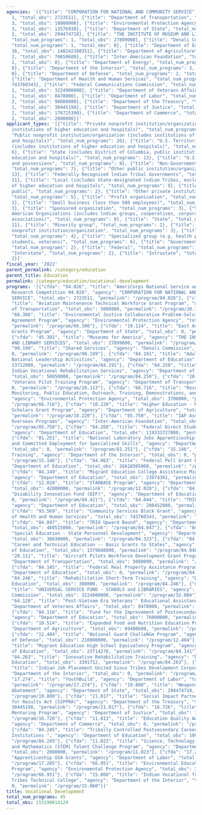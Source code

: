 ```yaml
---
agencies: '[{"title": "CORPORATION FOR NATIONAL AND COMMUNITY SERVICE", "total_num_programs":
  1, "total_obs": 2723511}, {"title": "Department of Transportation", "total_num_programs":
  3, "total_obs": 10000000}, {"title": "Environmental Protection Agency", "total_num_programs":
  3, "total_obs": 13576938}, {"title": "Department of State", "total_num_programs":
  2, "total_obs": 294474718}, {"title": "THE INSTITUTE OF MUSEUM AND LIBRARY SERVICES",
  "total_num_programs": 1, "total_obs": 27899000}, {"title": "Denali Commission",
  "total_num_programs": 1, "total_obs": 0}, {"title": "Department of Education", "total_num_programs":
  16, "total_obs": 148242380351}, {"title": "Department of Agriculture", "total_num_programs":
  2, "total_obs": 70650680}, {"title": "Inter-American Foundation", "total_num_programs":
  1, "total_obs": 0}, {"title": "Department of Energy", "total_num_programs": 1, "total_obs":
  0}, {"title": "Department of the Interior", "total_num_programs": 3, "total_obs":
  0}, {"title": "Department of Defense", "total_num_programs": 2, "total_obs": 252000000},
  {"title": "Department of Health and Human Services", "total_num_programs": 1, "total_obs":
  743760343}, {"title": "Federal Communications Commission", "total_num_programs":
  1, "total_obs": 3224900000}, {"title": "Department of Veterans Affairs", "total_num_programs":
  1, "total_obs": 8478000}, {"title": "Department of Labor", "total_num_programs":
  2, "total_obs": 90000000}, {"title": "Department of the Treasury", "total_num_programs":
  1, "total_obs": 30445198}, {"title": "Department of Justice", "total_num_programs":
  1, "total_obs": 176725390}, {"title": "Department of Commerce", "total_num_programs":
  2, "total_obs": 2000000}]'
applicant_types: '[{"title": "Private nonprofit institution/organization (includes
  institutions of higher education and hospitals)", "total_num_programs": 22}, {"title":
  "Public nonprofit institution/organization (includes institutions of higher education
  and hospitals)", "total_num_programs": 26}, {"title": "U.S. Territories and possessions
  (includes institutions of higher education and hospitals)", "total_num_programs":
  6}, {"title": "State (includes District of Columbia, public institutions of higher
  education and hospitals)", "total_num_programs": 13}, {"title": "U.S. Territories
  and possessions", "total_num_programs": 8}, {"title": "Non-Government - General",
  "total_num_programs": 7}, {"title": "Other public institution/organization", "total_num_programs":
  13}, {"title": "Federally Recognized lndian Tribal Governments", "total_num_programs":
  11}, {"title": "Local (includes State-designated lndian Tribes, excludes institutions
  of higher education and hospitals", "total_num_programs": 9}, {"title": "Anyone/general
  public", "total_num_programs": 2}, {"title": "Other private institutions/organizations",
  "total_num_programs": 5}, {"title": "Profit organization", "total_num_programs":
  3}, {"title": "Small business (less than 500 employees)", "total_num_programs":
  3}, {"title": "Sponsored organization", "total_num_programs": 3}, {"title": "Native
  American Organizations (includes lndian groups, cooperatives, corporations, partnerships,
  associations)", "total_num_programs": 9}, {"title": "State", "total_num_programs":
  11}, {"title": "Minority group", "total_num_programs": 2}, {"title": "Quasi-public
  nonprofit institution/organization", "total_num_programs": 3}, {"title": "Individual/Family",
  "total_num_programs": 4}, {"title": "Specialized group (e.g. health professionals,
  students, veterans)", "total_num_programs": 6}, {"title": "Government - General",
  "total_num_programs": 2}, {"title": "Federal", "total_num_programs": 1}, {"title":
  "Interstate", "total_num_programs": 2}, {"title": "Intrastate", "total_num_programs":
  2}]'
fiscal_year: '2022'
parent_permalink: /category/education
parent_title: Education
permalink: /category/education/vocational-development
programs: '[{"cfda": "94.026", "title": "AmeriCorps National Service and Civic Engagement
  Research Competition 94.026", "agency": "CORPORATION FOR NATIONAL AND COMMUNITY
  SERVICE", "total_obs": 2723511, "permalink": "/program/94.026"}, {"cfda": "20.112",
  "title": "Aviation Maintenance Technical Workforce Grant Program", "agency": "Department
  of Transportation", "total_obs": 5000000, "permalink": "/program/20.112"}, {"cfda":
  "66.306", "title": "Environmental Justice Collaborative Problem-Solving Cooperative
  Agreement Program", "agency": "Environmental Protection Agency", "total_obs": 6719004,
  "permalink": "/program/66.306"}, {"cfda": "19.124", "title": "East Asia and Pacific
  Grants Program", "agency": "Department of State", "total_obs": 0, "permalink": "/program/19.124"},
  {"cfda": "45.301", "title": "Museums for America", "agency": "THE INSTITUTE OF MUSEUM
  AND LIBRARY SERVICES", "total_obs": 27899000, "permalink": "/program/45.301"}, {"cfda":
  "90.199", "title": "Shared Services", "agency": "Denali Commission", "total_obs":
  0, "permalink": "/program/90.199"}, {"cfda": "84.191", "title": "Adult Education
  National Leadership Activities", "agency": "Department of Education", "total_obs":
  13712000, "permalink": "/program/84.191"}, {"cfda": "84.250", "title": "American
  Indian Vocational Rehabilitation Services", "agency": "Department of Education",
  "total_obs": 50650000, "permalink": "/program/84.250"}, {"cfda": "20.113", "title":
  "Veterans Pilot Training Program", "agency": "Department of Transportation", "total_obs":
  0, "permalink": "/program/20.113"}, {"cfda": "66.716", "title": "Research, Development,
  Monitoring, Public Education, Outreach, Training, Demonstrations, and Studies ",
  "agency": "Environmental Protection Agency", "total_obs": 3700000, "permalink":
  "/program/66.716"}, {"cfda": "10.220", "title": "Higher Education - Multicultural
  Scholars Grant Program", "agency": "Department of Agriculture", "total_obs": 1250000,
  "permalink": "/program/10.220"}, {"cfda": "85.750", "title": "IAF Assistance for
  Overseas Programs", "agency": "Inter-American Foundation", "total_obs": 0, "permalink":
  "/program/85.750"}, {"cfda": "84.268", "title": "Federal Direct Student Loans",
  "agency": "Department of Education", "total_obs": 119333727000, "permalink": "/program/84.268"},
  {"cfda": "81.251", "title": "National Laboratory Jobs Apprenticeship for Complete
  and Committed Employment for Specialized Skills", "agency": "Department of Energy",
  "total_obs": 0, "permalink": "/program/81.251"}, {"cfda": "15.146", "title": "Ironworker
  Training", "agency": "Department of the Interior", "total_obs": 0, "permalink":
  "/program/15.146"}, {"cfda": "84.063", "title": "Federal Pell Grant Program", "agency":
  "Department of Education", "total_obs": 26618505000, "permalink": "/program/84.063"},
  {"cfda": "84.149", "title": "Migrant Education College Assistance Migrant Program",
  "agency": "Department of Education", "total_obs": 23974361, "permalink": "/program/84.149"},
  {"cfda": "12.020", "title": "STARBASE Program", "agency": "Department of Defense",
  "total_obs": 42000000, "permalink": "/program/12.020"}, {"cfda": "84.421", "title":
  "Disability Innovation Fund (DIF)", "agency": "Department of Education", "total_obs":
  0, "permalink": "/program/84.421"}, {"cfda": "84.044", "title": "TRIO Talent Search",
  "agency": "Department of Education", "total_obs": 208452000, "permalink": "/program/84.044"},
  {"cfda": "93.569", "title": "Community Services Block Grant", "agency": "Department
  of Health and Human Services", "total_obs": 743760343, "permalink": "/program/93.569"},
  {"cfda": "84.047", "title": "TRIO Upward Bound", "agency": "Department of Education",
  "total_obs": 460515000, "permalink": "/program/84.047"}, {"cfda": "84.323", "title":
  "Special Education - State Personnel Development", "agency": "Department of Education",
  "total_obs": 38630000, "permalink": "/program/84.323"}, {"cfda": "84.048", "title":
  "Career and Technical Education -- Basic Grants to States", "agency": "Department
  of Education", "total_obs": 1379848000, "permalink": "/program/84.048"}, {"cfda":
  "20.111", "title": "Aircraft Pilots Workforce Development Grant Program", "agency":
  "Department of Transportation", "total_obs": 5000000, "permalink": "/program/20.111"},
  {"cfda": "84.145", "title": "Federal Real Property Assistance Program", "agency":
  "Department of Education", "total_obs": 0, "permalink": "/program/84.145"}, {"cfda":
  "84.246", "title": "Rehabilitation Short-Term Training", "agency": "Department of
  Education", "total_obs": 308000, "permalink": "/program/84.246"}, {"cfda": "32.004",
  "title": "UNIVERSAL SERVICE FUND - SCHOOLS and LIBRARIES", "agency": "Federal Communications
  Commission", "total_obs": 3224900000, "permalink": "/program/32.004"}, {"cfda":
  "64.120", "title": "Post-Vietnam Era Veterans'' Educational Assistance", "agency":
  "Department of Veterans Affairs", "total_obs": 8478000, "permalink": "/program/64.120"},
  {"cfda": "84.116", "title": "Fund for the Improvement of Postsecondary Education",
  "agency": "Department of Education", "total_obs": 76000000, "permalink": "/program/84.116"},
  {"cfda": "10.514", "title": "Expanded Food and Nutrition Education Program", "agency":
  "Department of Agriculture", "total_obs": 69400680, "permalink": "/program/10.514"},
  {"cfda": "12.404", "title": "National Guard ChalleNGe Program", "agency": "Department
  of Defense", "total_obs": 210000000, "permalink": "/program/12.404"}, {"cfda": "84.141",
  "title": "Migrant Education High School Equivalency Program", "agency": "Department
  of Education", "total_obs": 23714278, "permalink": "/program/84.141"}, {"cfda":
  "84.263", "title": "Innovative Rehabilitation Training", "agency": "Department of
  Education", "total_obs": 3391712, "permalink": "/program/84.263"}, {"cfda": "15.061",
  "title": "Indian Job Placement United Sioux Tribes Development Corporation", "agency":
  "Department of the Interior", "total_obs": 0, "permalink": "/program/15.061"}, {"cfda":
  "17.274", "title": "YouthBuild", "agency": "Department of Labor", "total_obs": 90000000,
  "permalink": "/program/17.274"}, {"cfda": "19.800", "title": "Weapons Removal and
  Abatement", "agency": "Department of State", "total_obs": 294474718, "permalink":
  "/program/19.800"}, {"cfda": "21.017", "title": "Social Impact Partnerships to Pay
  for Results Act (SIPPRA)", "agency": "Department of the Treasury", "total_obs":
  30445198, "permalink": "/program/21.017"}, {"cfda": "16.726", "title": "Juvenile
  Mentoring Program", "agency": "Department of Justice", "total_obs": 176725390, "permalink":
  "/program/16.726"}, {"cfda": "11.013", "title": "Education Quality Award Ambassadorship",
  "agency": "Department of Commerce", "total_obs": 0, "permalink": "/program/11.013"},
  {"cfda": "84.245", "title": "Tribally Controlled Postsecondary Career and Technical
  Institutions ", "agency": "Department of Education", "total_obs": 10953000, "permalink":
  "/program/84.245"}, {"cfda": "11.023", "title": "Science, Technology, Engineering,
  and Mathematics (STEM) Talent Challenge Program", "agency": "Department of Commerce",
  "total_obs": 2000000, "permalink": "/program/11.023"}, {"cfda": "17.285", "title":
  "Apprenticeship USA Grants", "agency": "Department of Labor", "total_obs": 0, "permalink":
  "/program/17.285"}, {"cfda": "66.951", "title": "Environmental Education Grants
  Program", "agency": "Environmental Protection Agency", "total_obs": 3157934, "permalink":
  "/program/66.951"}, {"cfda": "15.060", "title": "Indian Vocational Training United
  Tribes Technical College", "agency": "Department of the Interior", "total_obs":
  0, "permalink": "/program/15.060"}]'
title: Vocational Development
total_num_programs: 45
total_obs: 153190014129
---
```

